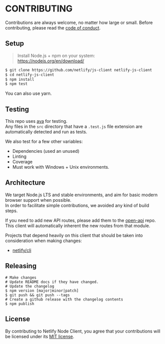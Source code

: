 # CONTRIBUTING

Contributions are always welcome, no matter how large or small. Before contributing,
please read the [code of conduct](CODE_OF_CONDUCT.md).

## Setup

> Install Node.js + npm on your system: https://nodejs.org/en/download/

```sh
$ git clone https://github.com/netlify/js-client netlify-js-client
$ cd netlify-js-client
$ npm install
$ npm test
```

You can also use yarn.

## Testing

This repo uses [ava](https://github.com/avajs/ava) for testing.  
Any files in the `src` directory that have a `.test.js` file extension are automatically detected and run as tests.

We also test for a few other variables:

- Dependencies (used an unused)
- Linting
- Coverage
- Must work with Windows + Unix environments.

## Architecture

We target Node.js LTS and stable environments, and aim for basic modern browser support when possible.  
In order to facilitate simple contributions, we avoided any kind of build steps.

If you need to add new API routes, please add them to the [open-api](https://github.com/netlify/open-api) repo. 
This client will automatically inherent the new routes from that module.

Projects that depend heavily on this client that should be taken into consideration when making changes:

- [netlify/cli](https://github.com/netlify/cli)

## Releasing

```console
# Make changes
# Update README docs if they have changed.
# Update the changelog
$ npm version [major|minor|patch]
$ git push && git push --tags
# Create a github release with the changelog contents 
$ npm publish
```

## License

By contributing to Netlify Node Client, you agree that your contributions will be licensed
under its [MIT license](LICENSE).
